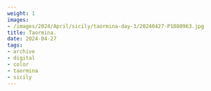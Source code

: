 ```yaml
---
weight: 1
images:
- /images/2024/April/sicily/taormina-day-3/20240427-P1080963.jpg
title: Taormina.
date: 2024-04-27
tags:
- archive
- digital
- color
- taormina
- sicily
---
```


